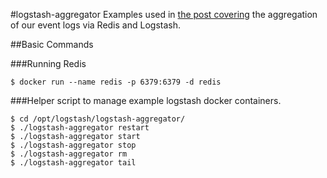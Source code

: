 #logstash-aggregator
Examples used in [the post covering](http://engineering.justworks.com/2015/10/27/RailsLogstashRedshiftPart02.html) the aggregation of our event logs via Redis and Logstash.


##Basic Commands

###Running Redis

```
$ docker run --name redis -p 6379:6379 -d redis
```

###Helper script to manage example logstash docker containers.
```
$ cd /opt/logstash/logstash-aggregator/
$ ./logstash-aggregator restart
$ ./logstash-aggregator start
$ ./logstash-aggregator stop
$ ./logstash-aggregator rm
$ ./logstash-aggregator tail
```

